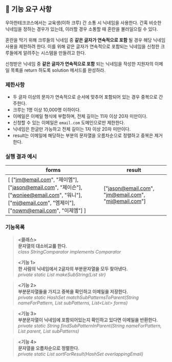 ## 🚀 기능 요구 사항

우아한테크코스에서는 교육생(이하 크루) 간 소통 시 닉네임을 사용한다. 간혹 비슷한 닉네임을 정하는 경우가 있는데, 이러할 경우 소통할 때 혼란을 불러일으킬 수 있다.

혼란을 막기 위해 크루들의 닉네임 중 **같은 글자가 연속적으로 포함** 될 경우 해당 닉네임 사용을 제한하려 한다. 이를 위해 같은 글자가 연속적으로 포함되는 닉네임을 신청한 크루들에게 알려주는 시스템을 만들려고 한다.


신청받은 닉네임 중 **같은 글자가 연속적으로 포함** 되는 닉네임을 작성한 지원자의 이메일 목록을 return 하도록 solution 메서드를 완성하라.

### 제한사항

- 두 글자 이상의 문자가 연속적으로 순서에 맞추어 포함되어 있는 경우 중복으로 간주한다.
- 크루는 1명 이상 10,000명 이하이다.
- 이메일은 이메일 형식에 부합하며, 전체 길이는 11자 이상 20자 미만이다.
- 신청할 수 있는 이메일은 `email.com` 도메인으로만 제한한다.
- 닉네임은 한글만 가능하고 전체 길이는 1자 이상 20자 미만이다.
- result는 이메일에 해당하는 부분의 문자열을 오름차순으로 정렬하고 중복은 제거한다.

### 실행 결과 예시

| forms | result |
| --- | --- |
| [ ["jm@email.com", "제이엠"], ["jason@email.com", "제이슨"], ["woniee@email.com", "워니"], ["mj@email.com", "엠제이"], ["nowm@email.com", "이제엠"] ] | ["jason@email.com", "jm@email.com", "mj@email.com"] |

### 기능목록

> **<클래스><br>
문자열의 대소비교를 한다.**<br>
*class StringComparator implements Comparator<String>* <br>
> 
> **<기능 1><br>
한 사람의 닉네임에서 2글자의 부분문자열을 모두 찾아낸다.**<br>
*private static List<String> makeSubString(List<String> str)* <br>


> **<기능 2><br>
부분문자열들을 가지고 중복을 확인하고 이메일을 저장한다.**<br>
*private static HashSet<String> matchSubPatternsToParent(String nameForPattern,
List<String> subPatterns, List<List<String>> forms)*


> **<기능 3><br>
부분문자열이 닉네임에 포함되어있는지 확인하고 있다면 이메일을 반환한다.**<br>
*private static String findSubPatternInParent(String nameForPattern, List<String> parent,
List<String> subPatterns)*
 
> **<기능 4><br>
문자열을 오름차순으로 정렬한다.**<br>
*private static List<String> sortForResult(HashSet<String> overlappingEmail)*
